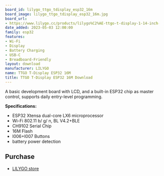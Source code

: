 ```yaml
---
board_id: lilygo_ttgo_tdisplay_esp32_16m
board_image: lilygo_ttgo_tdisplay_esp32_16m.jpg
board_url:
- https://www.lilygo.cc/products/lilygo%C2%AE-ttgo-t-display-1-14-inch-lcd-esp32-control-board?variant=42159376466101
date_added: 2023-05-03 12:00:00
family: esp32
features:
- Wi-Fi
- Display
- Battery Charging
- USB-C
- Breadboard-Friendly
layout: download
manufacturer: LILYGO
name: TTGO T-Display ESP32 16M
title: TTGO T-Display ESP32 16M Download
---
```


A basic development board with LCD, and a built-in ESP32 chip as master control, supports daily entry-level programming.

**Specifications:**
- ESP32 Xtensa dual-core LX6 microprocessor
- Wi-Fi 802.11 b/ g/ n, BL V4.2+BLE
- CH9102 Serial Chip
- 16M Flash
- l006+I007 Buttons
- battery power detection


## Purchase

* [LILYGO store](https://www.lilygo.cc/products/lilygo%C2%AE-ttgo-t-display-1-14-inch-lcd-esp32-control-board?variant=42159376466101)
